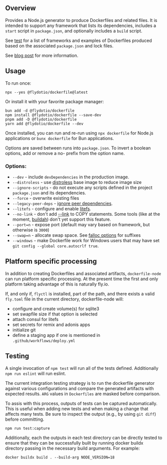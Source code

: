 ## Overview

Provides a Node.js generator to produce Dockerfiles and related files.  It is intended to support any framework that lists its dependencies, includes a `start` script in `package.json`, and optionally includes a `build` script.

See [test](./test) for a list of frameworks and examples of Dockerfiles produced based on the associated `package.json` and lock files.

See [blog post](https://fly.io/blog/flydotio-heart-js/) for more information.

## Usage

To run once:

```
npx --yes @flydotio/dockerfile@latest
```

Or install it with your favorite package manager:

```
bun add -d @flydotio/dockerfile
npm install @flydotio/dockerfile --save-dev
pnpm add -D @flydotio/dockerfile
yarn add @flydotio/dockerfile --dev
```

Once installed, you can run and re-run using `npx dockerfile` for Node.js applications or `bunx dockerfile` for Bun applications.

Options are saved between runs into `package.json`. To invert a boolean options, add or remove a no- prefix from the option name.

### Options:

* `--dev` - include `devDependencies` in the production image.
* `--distroless` - use [distroless](https://github.com/GoogleContainerTools/distroless) base image to reduce image size
* `--ignore-scripts` - do not execute any scripts defined in the project `package.json` and its dependencies.
* `--force` - overwrite existing files
* `--legacy-peer-deps` - [ignore peer dependencies](https://docs.npmjs.com/cli/v7/using-npm/config#legacy-peer-deps).
* `--litefs` - configure and enable [litefs](https://fly.io/docs/litefs/).
* `--no-link` - don't add [--link](https://docs.docker.com/engine/reference/builder/#copy---link) to COPY statements.  Some tools (like at the moment, [buildah](https://www.redhat.com/en/topics/containers/what-is-buildah)) don't yet support this feature.
* `--port=n` - expose port (default may vary based on framework, but otherwise is `3000`)
* `--swap=n` - allocate swap space.  See [falloc options](https://man7.org/linux/man-pages/man1/fallocate.1.html#OPTIONS) for suffixes
* `--windows` - make Dockerfile work for Windows users that may have set `git config --global core.autocrlf true`.

## Platform specific processing

In addition to creating Dockerfiles and associated artifacts, `dockerfile-node` can run platform specific processing.  At the present time the first and only platform taking advantage of this is naturally fly.io.

If, and only if, `flyctl` is installed, part of the path, and there exists a valid `fly.toml` file in the current directory, dockerfile-node will:

 * configure and create volume(s) for sqlite3
 * set swapfile size if that option is selected
 * attach consul for litefs
 * set secrets for remix and adonis apps
 * initialize git
 * define a staging app if one is mentioned in `.github/workflows/deploy.yml`

## Testing

A single invocation of `npm test` will run all of the tests defined.  Additionally `npm run eslint` will run eslint.

The current integration testing strategy is to run the dockerfile generator against various configurations and compare the generated artifacts with expected results.  `ARG` values in `Dockerfiles` are masked before comparison.

To assis with this process, outputs of tests can be captured automatically.  This is useful when adding new tests and when making a change that affects many tests.  Be sure to inspect the output (e.g., by using `git diff`) before committing.

```
npm run test:capture
```

Additionally, each the outputs in each test directory can be directly tested to ensure that they can be successfully built by running docker buildx directory passing in the necessary build arguments.  For example:

```
docker buildx build . --build-arg NODE_VERSION=18
```
